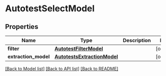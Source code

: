 # AutotestSelectModel


## Properties
Name | Type | Description | Notes
------------ | ------------- | ------------- | -------------
**filter** | [**AutotestFilterModel**](AutotestFilterModel.md) |  | [optional] 
**extraction_model** | [**AutotestsExtractionModel**](AutotestsExtractionModel.md) |  | [optional] 

[[Back to Model list]](../README.md#documentation-for-models) [[Back to API list]](../README.md#documentation-for-api-endpoints) [[Back to README]](../README.md)


